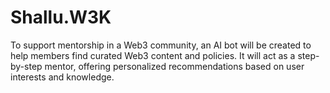 # Shallu.W3K
To support mentorship in a Web3 community, an AI bot will be created to help members find curated Web3 content and policies. It will act as a step-by-step mentor, offering personalized recommendations based on user interests and knowledge.

